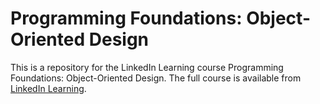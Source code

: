 # Programming Foundations: Object-Oriented Design
This is a repository for the LinkedIn Learning course Programming Foundations: Object-Oriented Design. The full course is available from [LinkedIn Learning](https://www.linkedin.com/learning/programming-foundations-object-oriented-design-3).
